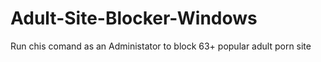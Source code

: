 # Adult-Site-Blocker-Windows
Run chis comand as an Administator to block 63+ popular adult porn site
